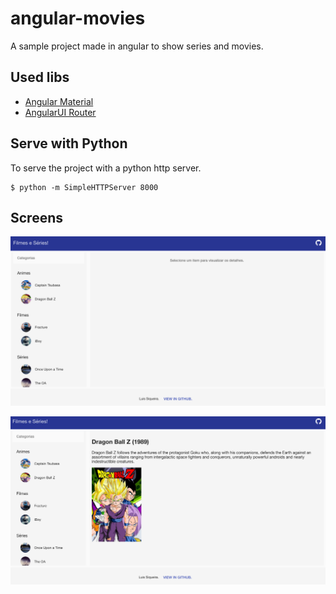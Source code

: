 # angular-movies

A sample project made in angular to show series and movies.

## Used libs

- [Angular Material](https://material.angularjs.org/latest/)
- [AngularUI Router](https://github.com/angular-ui/ui-router)

## Serve with Python

To serve the project with a python http server.

```
$ python -m SimpleHTTPServer 8000
```

## Screens

![Index sreen](screens/screen_home.png "Index screen")

![Movie screen](screens/screen_item.png "Movie screen")
